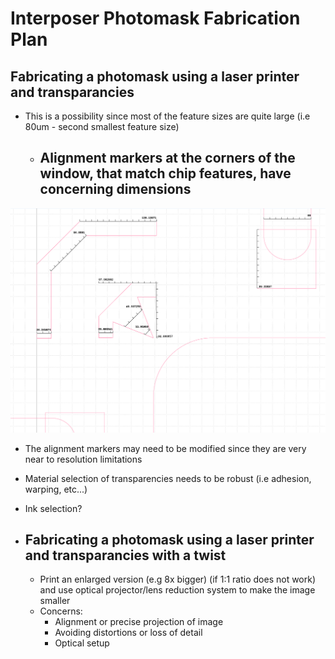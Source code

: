 # Interposer Photomask Fabrication Plan

## Fabricating a photomask using a laser printer and transparancies 
* This is a possibility since most of the feature sizes are quite large (i.e 80um - second smallest feature size)
  * ## **Alignment markers at the corners of the window, that match chip features, have concerning dimensions**
 
![Alignment Marker Dimensions for Laser Printing](./assets/Ipmask2/Amarkerslaserp.png)

* The alignment markers may need to be modified since they are very near to resolution limitations   
* Material selection of transparencies needs to be robust (i.e adhesion, warping, etc...)
* Ink selection?

* ## Fabricating a photomask using a laser printer and transparancies with a twist
  * Print an enlarged version (e.g 8x bigger) (if 1:1 ratio does not work) and use optical projector/lens reduction system to make the image smaller
  * Concerns:
    * Alignment or precise projection of image
    * Avoiding distortions or loss of detail
    * Optical setup
         

